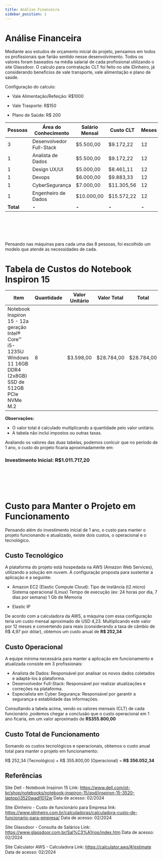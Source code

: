 ```yaml
---
title: Análise Financeira
sidebar_position: 1
---
```


# Análise Financeira

Mediante aos estudos de orçamento inicial do projeto, pensamos em todos os profissionais que farião sentido nesse desenvolvimento. Todos os valores foram baseados na média salarial de cada profissional utilizando o site Glassdoor. O calculo para contratação CLT foi feito no site iDinheiro, já considerando benefícios de vale transporte, vale alimentação e plano de saúde.

Configuração do calculo:

* Vale Alimentação/Refeição: R$1000

* Vale Trasporte: R$150

* Plano de Saúde: R$ 200


| Pessoas | Área do Conhecimento | Salário Mensal | Custo CLT | Meses | Custo Total Anual |
|---|---|---|---|---|---|
| 3 | Desenvolvedor Full-Stack | $5.500,00 | $9.172,22 | 12 | $330.199,92 |
| 1 | Analista de Dados | $5.500,00 | $9.172,22 | 12 | $110.066,64 |
| 1 | Design UX/UI | $5.000,00 | $8.461,11 | 12 | $101.533,32 |
| 1 | Devops | $6.000,00 | $9.883,33 | 12 | $118.599,96 |
| 1 | CyberSegurança | $7.000,00 | $11.305,56 | 12 | $135.666,72 |
| 1 | Engenheiro de Dados | $10.000,00 | $15.572,22 | 12 | $186.866,64 |
| **Total** | **-** | **-** | **-** | **-** |**$982.933,20** |

<br></br>
<br></br>

Pensando nas máquinas para cada uma das 8 pessoas, foi escolhido um modelo que atende as necessidades de cada.

# Tabela de Custos do Notebook Inspiron 15

| **Item** | **Quantidade** | **Valor Unitário** | **Valor Total** | **Total** |
|---|---|---|---| --- |
| Notebook Inspiron 15 - 12a geração Intel® Core™ i5-1235U Windows 11 16GB DDR4 (2x8GB) SSD de 512GB PCIe NVMe M.2 | 8 | $3.598,00 | $28.784,00 | $28.784,00 |

**Observações:**

* O valor total é calculado multiplicando a quantidade pelo valor unitário.
* A tabela não inclui impostos ou outras taxas.

Avaliando os valores das duas tabelas, podemos conlcuir que no período de 1 ano, o custo do projeto ficaria aproximadamente em: 

### **Investimento Inicial:** R$1.011.717,20

<br></br>
<br></br>

# Custo para Manter o Projeto em Funcionamento

Pensando além do investimento inicial de 1 ano, o custo para manter o projeto funcionando e atualizado, existe dois custos, o operacional e o tecnológico.

## Custo Tecnológico

A plataforma do projeto está hospedada na AWS (Amazon Web Services), utilizando a solução em nuvem. A configuração proposta para sustentar a aplicação é a seguinte:

- Amazon EC2 (Elastic Compute Cloud):
Tipo de instância (t2.micro)
Sistema operacional (Linux)
Tempo de execução (ex: 24 horas por dia, 7 dias por semana)
1 Gb de Memoria

- Elastic IP

De acordo com a calculadora da AWS, a máquina com essa configuração teria um custo mensal aproximado de USD 4,23. Multiplicando este valor por 12 meses e convertendo para reais (considerando a taxa de câmbio de R$ 4,97 por dólar), obtemos um custo anual de **R$ 252,34**

## Custo Operacional

A equipe mínima necessária para manter a aplicação em funcionamento e atualizada consiste em 3 profissionais:

* Analista de Dados: Responsável por analisar os novos dados coletados e adaptá-los à plataforma.
* Desenvolvedor Full-Stack: Responsável por realizar atualizações e correções na plataforma.
* Especialista em Cyber Segurança: Responsável por garantir a segurança e estabilidade das informações.

Consultando a tabela acima, vendo os valores mensais (CLT) de cada funcionário ,podemos chegar a conclusão que o custo operacional em 1 ano ficaria, em um valor aproximado de **RS355.800,00**

## Custo Total de Funcionamento

Somando os custos tecnológicos e operacionais, obtemos o custo anual total para manter o projeto em funcionamento:

R$ 252,34 (Tecnológico) + R$ 355.800,00 (Operacional) = **R$ 356.052,34**


## Referências

Site Dell - Notebook Inspiron 15
Link: https://www.dell.com/pt-br/shop/notebooks/notebook-inspiron-15/spd/inspiron-15-3520-laptop/i3520wadl1012w
Data de acesso: 02/2024

Site iDinheiro - Custo de funcionário para Empresa
link: https://www.idinheiro.com.br/calculadoras/calculadora-custo-de-funcionario-para-empresa/
Data de acesso: 02/2024

Site Glassdoor - Consulta de Salários
Link: https://www.glassdoor.com.br/Sal%C3%A1rios/index.htm
Data de acesso: 02/2024

Site Calculator AWS - Calculadora
Link: https://calculator.aws/#/estimate
Data de acesso: 02/2024
